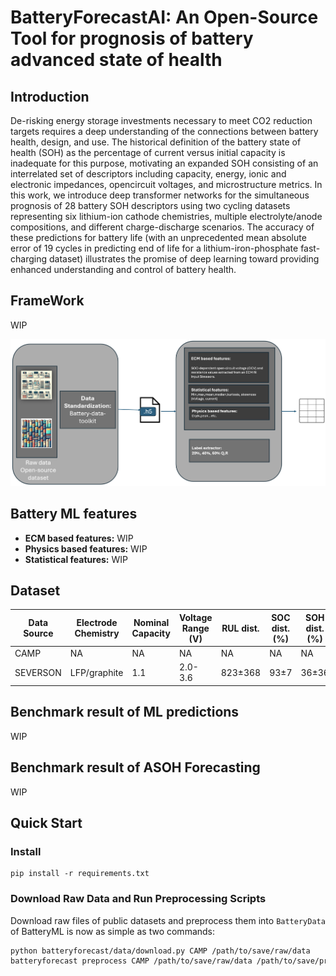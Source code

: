 # BatteryForecastAI: An Open-Source Tool for prognosis of battery advanced state of health

## Introduction

De-risking energy storage investments necessary to meet CO2 reduction targets requires a deep understanding of the connections between battery health, design, and use. The historical definition of the battery state of health (SOH) as the percentage of current versus initial capacity is inadequate for this purpose, motivating an expanded SOH consisting of an interrelated set of descriptors including capacity, energy, ionic and electronic impedances, opencircuit voltages, and microstructure metrics. In this work, we introduce deep transformer networks for the simultaneous prognosis of 28 battery SOH descriptors using two cycling datasets representing six lithium-ion cathode chemistries, multiple electrolyte/anode compositions, and different charge-discharge scenarios. The accuracy of these predictions for battery life (with an unprecedented mean absolute error of 19 cycles in predicting end of life for a lithium-iron-phosphate fast-charging dataset) illustrates the promise of deep learning toward providing enhanced understanding and control of battery health.


## FrameWork

WIP

<img src="/batteryforecast/image/FrameWork.png" width="800">

## Battery ML features

- **ECM based features:** WIP
- **Physics based features:** WIP
- **Statistical features:** WIP

## Dataset

| Data Source | Electrode Chemistry | Nominal Capacity | Voltage Range (V) | RUL dist. | SOC dist. (%) | SOH dist. (%) | Cell Count |  
|---|---|---|---|---|---|---|---|  
| CAMP | NA | NA | NA | NA | NA | NA | NA |  
| SEVERSON | LFP/graphite | 1.1 | 2.0-3.6 | 823±368 | 93±7 | 36±36 | 180 |

## Benchmark result of ML predictions
WIP

## Benchmark result of ASOH Forecasting
WIP

## Quick Start

### Install

```shell
pip install -r requirements.txt
```

### Download Raw Data and Run Preprocessing Scripts
<!-- Download the raw data and execute the preprocessing scripts as per the provided [instruction](./dataprepare.md). You can also use the code below to download public datasets and convert them to BatteryML's uniform data format. -->
Download raw files of public datasets and preprocess them into `BatteryData` of BatteryML is now as simple as two commands:

```bash
python batteryforecast/data/download.py CAMP /path/to/save/raw/data
batteryforecast preprocess CAMP /path/to/save/raw/data /path/to/save/processed/data
```
